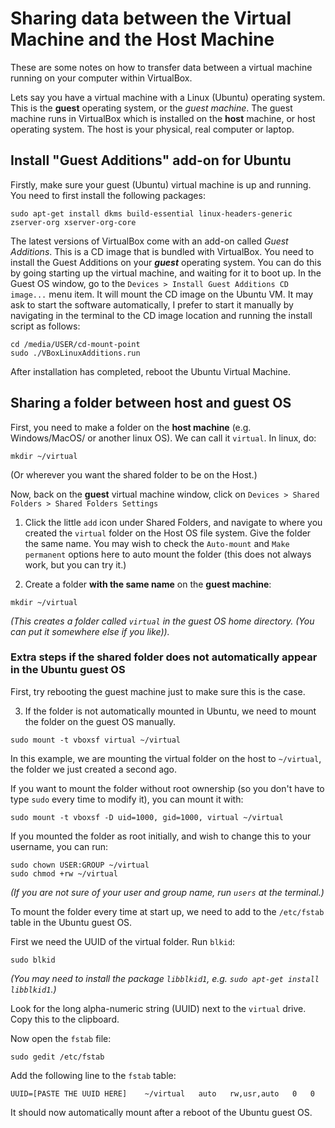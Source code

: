 # Sharing data between the Virtual Machine and the Host Machine

These are some notes on how to transfer data between a virtual machine running on your computer within VirtualBox. 

Lets say you have a virtual machine with a Linux (Ubuntu) operating system. This is the **guest** operating system, or the _guest machine_. The guest machine runs in VirtualBox which is installed on the **host** machine, or host operating system. The host is your physical, real computer or laptop.

## Install "Guest Additions" add-on for Ubuntu

Firstly, make sure your guest (Ubuntu) virtual machine is up and running. You need to first install the following packages:

```
sudo apt-get install dkms build-essential linux-headers-generic zserver-org xserver-org-core
```

The latest versions of VirtualBox come with an add-on called _Guest Additions_. This is a CD image that is bundled with VirtualBox. You need to install the Guest Additions on your ***guest*** operating system. You can do this by going starting up the virtual machine, and waiting for it to boot up. In the Guest OS window, go to the `Devices > Install Guest Additions CD image...` menu item. It will mount the CD image on the Ubuntu VM. It may ask to start the software automatically, I prefer to start it manually by navigating in the terminal to the CD image location and running the install script as follows:

```
cd /media/USER/cd-mount-point
sudo ./VBoxLinuxAdditions.run
```

After installation has completed, reboot the Ubuntu Virtual Machine. 

## Sharing a folder between host and guest OS

First, you need to make a folder on the **host machine** (e.g. Windows/MacOS/ or another linux OS). We can call it `virtual`. In linux, do:

```
mkdir ~/virtual
```

(Or wherever you want the shared folder to be on the Host.)

Now, back on the **guest** virtual machine window, click on `Devices > Shared Folders > Shared Folders Settings`

1. Click the little `add` icon under Shared Folders, and navigate to where you created the `virtual` folder on the Host OS file system. Give the folder the same name. You may wish to check the `Auto-mount` and `Make permanent` options here to auto mount the folder (this does not always work, but you can try it.)

2. Create a folder **with the same name** on the **guest machine**:

```
mkdir ~/virtual
```
_(This creates a folder called `virtual` in the guest OS home directory. (You can put it somewhere else if you like))._

### Extra steps if the shared folder does not automatically appear in the Ubuntu guest OS

First, try rebooting the guest machine just to make sure this is the case.

3. If the folder is not automatically mounted in Ubuntu, we need to mount the folder on the guest OS manually.

```
sudo mount -t vboxsf virtual ~/virtual
```
In this example, we are mounting the virtual folder on the host to `~/virtual`, the folder we just created a second ago.

If you want to mount the folder without root ownership (so you don't have to type `sudo` every time to modify it), you can mount it with:

```
sudo mount -t vboxsf -D uid=1000, gid=1000, virtual ~/virtual
```

If you mounted the folder as root initially, and wish to change this to your username, you can run:

```
sudo chown USER:GROUP ~/virtual
sudo chmod +rw ~/virtual
```

_(If you are not sure of your user and group name, run `users` at the terminal.)_

To mount the folder every time at start up, we need to add to the `/etc/fstab` table in the Ubuntu guest OS.

First we need the UUID of the virtual folder. Run `blkid`:

```
sudo blkid
```

_(You may need to install the package `libblkid1`, e.g. `sudo apt-get install libblkid1`.)_

Look for the long alpha-numeric string (UUID) next to the `virtual` drive. Copy this to the clipboard.

Now open the `fstab` file:

```
sudo gedit /etc/fstab
```

Add the following line to the `fstab` table:

```
UUID=[PASTE THE UUID HERE]    ~/virtual   auto   rw,usr,auto   0   0
```

It should now automatically mount after a reboot of the Ubuntu guest OS.




